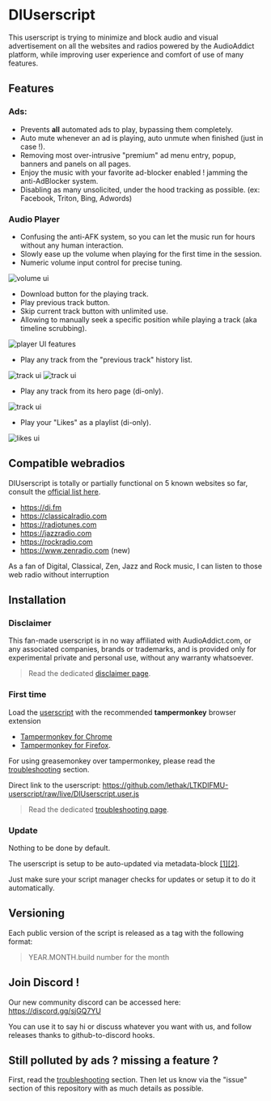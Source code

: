 # DIUserscript

This userscript is trying to minimize and block audio and visual advertisement on all the websites and radios powered by the AudioAddict platform, 
while improving user experience and comfort of use of many features.

## Features

### Ads:
* Prevents **all** automated ads to play, bypassing them completely.
* Auto mute whenever an ad is playing, auto unmute when finished (just in case !).
* Removing most over-intrusive "premium" ad menu entry, popup, banners and panels on all pages.
* Enjoy the music with your favorite ad-blocker enabled ! jamming the anti-AdBlocker system.
* Disabling as many unsolicited, under the hood tracking as possible. (ex: Facebook, Triton, Bing, Adwords)

### Audio Player
* Confusing the anti-AFK system, so you can let the music run for hours without any human interaction.
* Slowly ease up the volume when playing for the first time in the session.
* Numeric volume input control for precise tuning.

![volume ui](https://i.imgur.com/AvLaa0T.png "volume UI")

* Download button for the playing track.
* Play previous track button.
* Skip current track button with unlimited use.
* Allowing to manually seek a specific position while playing a track (aka timeline scrubbing).

![player UI features](https://i.imgur.com/G4Ite25.png "player UI features")

* Play any track from the "previous track" history list.

![track ui](https://i.imgur.com/d5Cx1LT.png "Track UI") ![track ui](https://i.imgur.com/hpA3Oel.png "Track UI")

* Play any track from its hero page (di-only).

![track ui](https://i.imgur.com/nIFodnW.png "Track UI")


* Play your "Likes" as a playlist (di-only).

![likes ui](https://i.imgur.com/3zfCaqM.png "Likes UI")

## Compatible webradios

DIUserscript is totally or partially functional on 5 known websites so far, consult the [official list here](https://www.audioaddict.com).

* https://di.fm
* https://classicalradio.com
* https://radiotunes.com
* https://jazzradio.com
* https://rockradio.com
* https://www.zenradio.com (new)

As a fan of Digital, Classical, Zen, Jazz and Rock music, I can listen to those web radio without interruption

## Installation

### Disclaimer

This fan-made userscript is in no way affiliated with AudioAddict.com, or any associated companies, brands or trademarks, and is provided only for experimental private and personal use, without any warranty whatsoever.

> Read the dedicated [disclaimer page](./doc/disclaimer.md).

### First time
Load the [userscript](https://github.com/lethak/LTKDIFMU-userscript/raw/live/DIUserscript.user.js) with the recommended __tampermonkey__ browser extension
* [Tampermonkey for Chrome](https://chrome.google.com/webstore/detail/tampermonkey/dhdgffkkebhmkfjojejmpbldmpobfkfo)
* [Tampermonkey for Firefox](https://addons.mozilla.org/fr/firefox/addon/tampermonkey/).

For using greasemonkey over tampermonkey, please read the [troubleshooting](./doc/troubleshooting.md) section. 

Direct link to the userscript: https://github.com/lethak/LTKDIFMU-userscript/raw/live/DIUserscript.user.js

> Read the dedicated [troubleshooting page](./doc/troubleshooting.md).

### Update

Nothing to be done by default.

The userscript is setup to be auto-updated via metadata-block [[1]](https://wiki.greasespot.net/Metadata_Block)[[2]](https://tampermonkey.net/documentation.php#_updateURL).

Just make sure your script manager checks for updates or setup it to do it automatically.


## Versioning

Each public version of the script is released as a tag with the following format:

> YEAR.MONTH.build number for the month


## Join Discord !

Our new community discord can be accessed here: https://discord.gg/sjGQ7YU

You can use it to say hi or discuss whatever you want with us, and follow releases thanks to github-to-discord hooks.

## Still polluted by ads ? missing a feature ?

First, read the [troubleshooting](./doc/troubleshooting.md) section. Then let us know via the "issue" section of this repository with as much details as possible.
